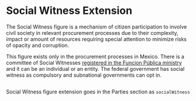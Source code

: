 # Social Witness Extension

The Social Witness figure is a mechanism of citizen participation to involve civil society in relevant procurement processes due to their complexity, impact or amount of resources requiring special attention to minimize risks of opacity and corruption. 

This figure exists only in the procurement processes in Mexico. There is a committee of Social Witnesses [registered in the Funcion Pública ministry](http://www.funcionpublica.gob.mx/unaopspf/tsocial/tsocial.htm) and it can be an individual or an entity. The federal government has social witness as compulsory and subnational governments can opt in. 

##

Social Witness figure extension goes in the Parties section as `socialWitness`
